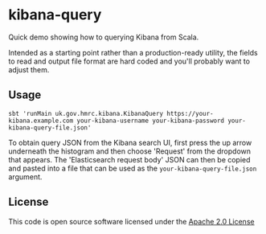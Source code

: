 # kibana-query

Quick demo showing how to querying Kibana from Scala.

Intended as a starting point rather than a production-ready utility, the fields to read and output file format are hard coded and you'll probably want to adjust them.

## Usage

    sbt 'runMain uk.gov.hmrc.kibana.KibanaQuery https://your-kibana.example.com your-kibana-username your-kibana-password your-kibana-query-file.json'

To obtain query JSON from the Kibana search UI, first press the up arrow underneath the histogram and then choose 'Request' from the dropdown that appears. The 'Elasticsearch request body' JSON can then be copied and pasted into a file that can be used as the `your-kibana-query-file.json` argument.

## License

This code is open source software licensed under the [Apache 2.0 License]("http://www.apache.org/licenses/LICENSE-2.0.html")
